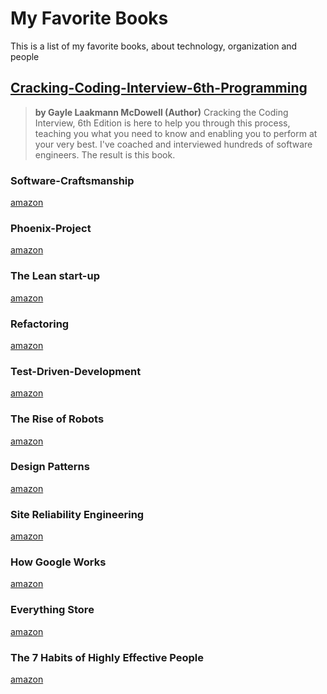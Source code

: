 # My Favorite Books
This is a list of my favorite books, about technology, organization and people 

## [Cracking-Coding-Interview-6th-Programming](https://www.amazon.com/Cracking-Coding-Interview-6th-Programming/dp/0984782850)
> **by Gayle Laakmann McDowell  (Author)**
Cracking the Coding Interview, 6th Edition is here to help you through this process, teaching you what you need to know and enabling you to perform at your very best. I've coached and interviewed hundreds of software engineers. The result is this book.

 
### Software-Craftsmanship
[amazon](https://www.amazon.com/Software-Craftsmanship-Imperative-McBreen-Aug-2001/dp/B00L6JZAT0)
 
### Phoenix-Project 
[amazon](https://www.amazon.com/Phoenix-Project-DevOps-Helping-Business/dp/0988262592)
 
### The Lean start-up 
[amazon](https://www.amazon.com/Lean-start-up-Eric-Ries/dp/2744065080)
 
### Refactoring 
[amazon](https://www.amazon.com/Refactoring-Improving-Existing-William-Hardcover/dp/B00M0OKW4S)
 
### Test-Driven-Development
[amazon](https://www.amazon.com/Test-Driven-Development-Example-Paperback/dp/B00GOH8K2S)
 
### The Rise of Robots 
[amazon](https://www.amazon.com/Rise-Robots-Technology-Threat-Jobless/dp/0465059996)
 
### Design Patterns 
[amazon](https://www.amazon.com/Design-Patterns-Elements-Reusable-Object-Oriented/dp/0201633612)

### Site Reliability Engineering
[amazon](https://www.amazon.com/Site-Reliability-Engineering-Production-Systems/dp/149192912X)

### How Google Works
[amazon](https://www.amazon.com/How-Google-Works-Eric-Schmidt/dp/1455582344)
 
### Everything Store
[amazon](https://www.amazon.com/Everything-Store-Jeff-Bezos-Amazon/dp/0552167835)
 
### The 7 Habits of Highly Effective People 
[amazon](https://www.amazon.com/Habits-Highly-Effective-People-Powerful/dp/1451639619)
 
 
